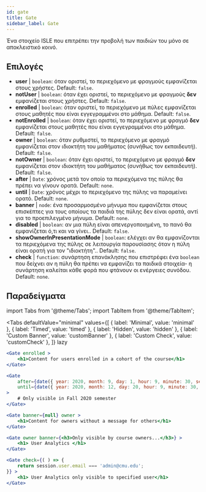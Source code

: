 ```yaml
---
id: gate 
title: Gate
sidebar_label: Gate
---
```


Ένα στοιχείο ISLE που επιτρέπει την προβολή των παιδιών του μόνο σε αποκλειστικό κοινό.

## Επιλογές

* __user__ | `boolean`: όταν οριστεί, το περιεχόμενο με φραγμούς εμφανίζεται στους χρήστες. Default: `false`.
* __notUser__ | `boolean`: όταν έχει οριστεί, το περιεχόμενο με φραγμούς **δεν** εμφανίζεται στους χρήστες. Default: `false`.
* __enrolled__ | `boolean`: όταν οριστεί, το περιεχόμενο με πύλες εμφανίζεται στους μαθητές που είναι εγγεγραμμένοι στο μάθημα. Default: `false`.
* __notEnrolled__ | `boolean`: όταν έχει οριστεί, το περιεχόμενο με φραγμό **δεν** εμφανίζεται στους μαθητές που είναι εγγεγραμμένοι στο μάθημα. Default: `false`.
* __owner__ | `boolean`: όταν ρυθμιστεί, το περιεχόμενο με φραγμό εμφανίζεται στον ιδιοκτήτη του μαθήματος (συνήθως τον εκπαιδευτή). Default: `false`.
* __notOwner__ | `boolean`: όταν έχει οριστεί, το περιεχόμενο με φραγμό **δεν** εμφανίζεται στον ιδιοκτήτη του μαθήματος (συνήθως τον εκπαιδευτή). Default: `false`.
* __after__ | `Date`: χρόνος μετά τον οποίο τα περιεχόμενα της πύλης θα πρέπει να γίνουν ορατά. Default: `none`.
* __until__ | `Date`: χρόνος μέχρι το περιεχόμενο της πύλης να παραμείνει ορατό. Default: `none`.
* __banner__ | `node`: ένα προσαρμοσμένο μήνυμα που εμφανίζεται στους επισκέπτες για τους οποίους τα παιδιά της πύλης δεν είναι ορατά, αντί για το προεπιλεγμένο μήνυμα. Default: `none`.
* __disabled__ | `boolean`: αν μια πύλη είναι απενεργοποιημένη, το πανό θα εμφανίζεται ό,τι και να γίνει.. Default: `false`.
* __showOwnerInPresentationMode__ | `boolean`: ελέγχει αν θα εμφανίζονται τα περιεχόμενα της πύλης σε λειτουργία παρουσίασης όταν η πύλη είναι ορατή για τον "ιδιοκτήτη".. Default: `false`.
* __check__ | `function`: συνάρτηση επανάκλησης που επιστρέφει ένα `boolean` που δείχνει αν η πύλη θα πρέπει να εμφανίζει τα παιδικά στοιχεία- η συνάρτηση καλείται κάθε φορά που φτάνουν οι ενέργειες συνόδου. Default: `none`.


## Παραδείγματα

import Tabs from '@theme/Tabs';
import TabItem from '@theme/TabItem';

<Tabs
    defaultValue="minimal"
    values={[
        { label: 'Minimal', value: 'minimal' },
        { label: 'Timed', value: 'timed' },
        { label: 'Hidden', value: 'hidden' },
        { label: 'Custom Banner', value: 'customBanner' },
        { label: 'Custom Check', value: 'customCheck' },
    ]}
    lazy
>

<TabItem value="minimal">

```jsx live
<Gate enrolled >
    <h1>Content for users enrolled in a cohort of the course</h1>
</Gate>
```

</TabItem>

<TabItem value="timed">

```jsx live
<Gate
    after={date({ year: 2020, month: 9, day: 1, hour: 9, minute: 30, second: 0, utcOffset: 4 })}
    until={date({ year: 2020, month: 12, day: 20, hour: 9, minute: 30, second: 0, utcOffset: 5 })}
>
    # Only visible in Fall 2020 semester
</Gate>
```

</TabItem>

<TabItem value="hidden">

```jsx live
<Gate banner={null} owner >
    <h1>Content for owners without a message for others</h1>
</Gate>
```

</TabItem>

<TabItem value="customBanner">

```jsx live
<Gate owner banner={<h3>Only visible by course owners...</h3>} >
    <h1> User Analytics </h1>
</Gate>
```

</TabItem>

<TabItem value="customCheck">

```jsx live
<Gate check={( ) => {
    return session.user.email === 'admin@cmu.edu';
}} >
    <h1> User Analytics only visible to specified user</h1>
</Gate>
```

</TabItem>

</Tabs>

